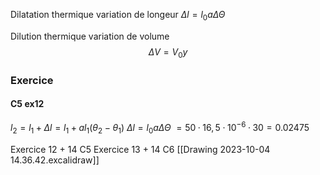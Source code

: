 Dilatation thermique variation de longeur
$Δl = l_{0}a ΔΘ$

Dilution thermique variation de volume
$$ΔV = V_{0}y$$

### Exercice
#### C5 ex12
$l_{2} = l_{1} + Δl = l_{1} + al_{1}(θ_{2}-θ_{1})$
$Δl = l_{0}a ΔΘ$
$=50 · 16,5 · 10^{-6} · 30 = 0.02475$


Exercice 12 + 14 C5
Exercice 13 + 14 C6
[[Drawing 2023-10-04 14.36.42.excalidraw]]